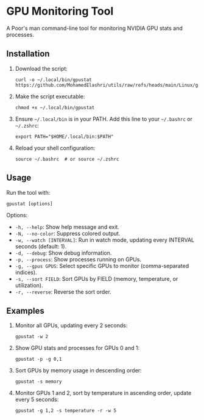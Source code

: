 # GPU Monitoring Tool

A Poor's man command-line tool for monitoring NVIDIA GPU stats and processes.

## Installation

1. Download the script:
   ```
   curl -o ~/.local/bin/gpustat https://github.com/MohamedElashri/utils/raw/refs/heads/main/Linux/gpustat/gpustat
   ```

2. Make the script executable:
   ```
   chmod +x ~/.local/bin/gpustat
   ```

3. Ensure `~/.local/bin` is in your PATH. Add this line to your `~/.bashrc` or `~/.zshrc`:
   ```
   export PATH="$HOME/.local/bin:$PATH"
   ```

4. Reload your shell configuration:
   ```
   source ~/.bashrc  # or source ~/.zshrc
   ```

## Usage

Run the tool with:

```
gpustat [options]
```

Options:
- `-h, --help`: Show help message and exit.
- `-N, --no-color`: Suppress colored output.
- `-w, --watch [INTERVAL]`: Run in watch mode, updating every INTERVAL seconds (default: 1).
- `-d, --debug`: Show debug information.
- `-p, --process`: Show processes running on GPUs.
- `-g, --gpus GPUS`: Select specific GPUs to monitor (comma-separated indices).
- `-s, --sort FIELD`: Sort GPUs by FIELD (memory, temperature, or utilization).
- `-r, --reverse`: Reverse the sort order.

## Examples

1. Monitor all GPUs, updating every 2 seconds:
   ```
   gpustat -w 2
   ```

2. Show GPU stats and processes for GPUs 0 and 1:
   ```
   gpustat -p -g 0,1
   ```

3. Sort GPUs by memory usage in descending order:
   ```
   gpustat -s memory
   ```

4. Monitor GPUs 1 and 2, sort by temperature in ascending order, update every 5 seconds:
   ```
   gpustat -g 1,2 -s temperature -r -w 5
   ```
